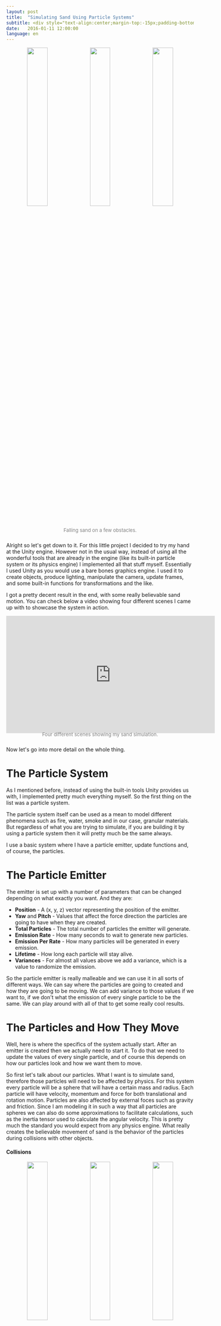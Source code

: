 ```yaml
---
layout: post
title:  "Simulating Sand Using Particle Systems"
subtitle: <div style="text-align:center;margin-top:-15px;padding-bottom:5px;"><img src="/assets/2016-01-11-sand-particle-system-in-unity/fallingSandObstables1.png" style="width:33%;margin-right:0.5%"><img src="/assets/2016-01-11-sand-particle-system-in-unity/fallingSandObstables2.png" style="width:33%;margin-right:0.5%"><img src="/assets/2016-01-11-sand-particle-system-in-unity/fallingSandObstables3.png" style="width:33%;"></div>Particle systems are fun by itself and we can use it to simulate all sorts of different things, so I decided to use one to simulate sand. This time using Unity as a framework.
date:   2016-01-11 12:00:00
language: en
---
```


<div style="text-align:center;padding-bottom:10px;">
<img src="/assets/2016-01-11-sand-particle-system-in-unity/fallingSandObstables1.png" style="float: left; width: 33%; margin-right: 0.5%">
<img src="/assets/2016-01-11-sand-particle-system-in-unity/fallingSandObstables2.png" style="float: left; width: 33%; margin-right: 0.5%">
<img src="/assets/2016-01-11-sand-particle-system-in-unity/fallingSandObstables3.png" style="float: left; width: 33%">
<div style="text-align:center;"><font color="gray" size="2px">Falling sand on a few obstacles.</font></div>
</div>

Alright so let's get down to it. For this little project I decided to try my hand at the Unity engine. However not in the usual way, instead of using all the wonderful tools that are already in the engine (like its built-in particle system or its physics engine) I implemented all that stuff myself. Essentially I used Unity as you would use a bare bones graphics engine. I used it to create objects, produce lighting, manipulate the camera, update frames, and some built-in functions for transformations and the like.

I got a pretty decent result in the end, with some really believable sand motion. You can check below a video showing four different scenes I came up with to showcase the system in action.

<div style="text-align:center;padding-bottom:10px;">
<iframe width="560" height="315" src="https://www.youtube.com/embed/auhUHaOxI8o" frameborder="0" allowfullscreen></iframe>
<div style="text-align:center;margin-top:-5px;"><font color="gray" size="2px">Four different scenes showing my sand simulation.</font></div>
</div>

Now let's go into more detail on the whole thing.

# The Particle System

As I mentioned before, instead of using the built-in tools Unity provides us with, I implemented pretty much everything myself. So the first thing on the list was a particle system.

The particle system itself can be used as a mean to model different phenomena such as fire, water, smoke and in our case, granular materials. But regardless of what you are trying to simulate, if you are building it by using a particle system then it will pretty much be the same always. 

I use a basic system where I have a particle emitter, update functions and, of course, the particles. 

# The Particle Emitter

The emitter is set up with a number of parameters that can be changed depending on what exactly you want. And they are:

* **Position** - A (x, y, z) vector representing the position of the emitter.
* **Yaw** and **Pitch** - Values that affect the force direction the particles are going to have when they are created.
* **Total Particles** - The total number of particles the emitter will generate.
* **Emission Rate** - How many seconds to wait to generate new particles.
* **Emission Per Rate** - How many particles will be generated in every emission.
* **Lifetime** - How long each particle will stay alive.
* **Variances** - For almost all values above we add a variance, which is a value to randomize the emission.

So the particle emitter is really malleable and we can use it in all sorts of different ways. We can say where the particles are going to created and how they are going to be moving. We can add variance to those values if we want to, if we don't what the emission of every single particle to be the same. We can play around with all of that to get some really cool results.

# The Particles and How They Move

Well, here is where the specifics of the system actually start. After an emitter is created then we actually need to start it. To do that we need to update the values of every single particle, and of course this depends on how our particles look and how we want them to move.

So first let's talk about our particles. What I want is to simulate sand, therefore those particles will need to be affected by physics. For this system every particle will be a sphere that will have a certain mass and radius. Each particle will have velocity, momentum and force for both translational and rotation motion. Particles are also affected by external foces such as gravity and friction. Since I am modeling it in such a way that all particles are spheres we can also do some approximations to facilitate calculations, such as the inertia tensor used to calculate the angular velocity. This is pretty much the standard you would expect from any physics engine. What really creates the believable movement of sand is the behavior of the particles during collisions with other objects.

#### Collisions

<div style="text-align:center;padding-bottom:10px;">
<img src="/assets/2016-01-11-sand-particle-system-in-unity/explodingSand1.png" style="float: left; width: 33%; margin-right: 0.5%">
<img src="/assets/2016-01-11-sand-particle-system-in-unity/explodingSand2.png" style="float: left; width: 33%; margin-right: 0.5%">
<img src="/assets/2016-01-11-sand-particle-system-in-unity/explodingSand3.png" style="float: left; width: 33%">
<div style="text-align:center;"><font color="gray" size="2px">Particles created in a small space "explode" because they are penetrating each other. The simulation runs until it reaches an equilibrium.</font></div>
</div>

The collision detection done in the simulation is done by checking each pair of objects. It's the naive approach with time complexity of $$\mathcal{O}(n^{2})$$, where n is the number of objects on the scene, which definitely not the optimal way of doing this. But since I am not dealing with a ridiculously large number of particles this suffices, the rendering of the scene is slow but good enough. And the detection between particles is simple, since I'm dealing only with spheres we just need to check the distance between the center of mass of each sphere. Same thing when I am dealing with "planes" (floors and walls).

Collision response is where the behavior of sand is actually implemented. When a pair of particles collide we calculate a contact force based on Hooke's Law, essentially using invisible springs between the particles that applies a contact force on the particles. This contact force is composed of normal term $$F_{n}$$ and shear term $$F_{s}$$ which are calculated using the the following equations:

$$
\begin{equation*}
\begin{split}
F_{n} & = - (k_{n}\delta^{3/2} + \gamma_{n}\dot{\delta}\delta^{1/2}) n \\ 
F_{t} & = - min (\mu||F_{n}||,k_{s}||v_{t}||) \frac{v_{t}|}{||v_{t}||}
\end{split}
\end{equation*}
$$

Now, if you want to learn the specifics of those equations check the references section of this post, here I'm only going to talk briefly about some variables. $$k_{n}$$ and $$\gamma_{n}$$ are the stiffness and damping coefficient, $$\mu$$ and $$k_{s}$$ are the Coulomb and viscous friction coefficients. Those four coefficients are constants that should have different values for different behaviors. From the articles in the references you can see some ranges of values that were used, and that's because those values come from experimenting. To find the values that I personally thought were the most believable ones I did a handful of tests with different values. And in fact, every collision on my simulation uses those equations, which means collisions between sand particles and the floor use it, as well as collisions between the particles and the other spheres. But for different cases those values are also different.

#### Updating Particles

To update the simulation Runge-Kutta integration was used. It's not the only method that can be used in such a simulation, but it gives us good enough results given a small enough timestep. Like I mentioned before the system needs a way to update the values of every particle, which needs to be called every time a new frame is rendered. Runge-Kutta will need a value _dt_ to update the particles. And this value is very important because depending on it the error in the calculations might be too large and the movement will look completely wrong. 

You saw above some scenes with a time step of 3 ms. Now check how the first scene would look if you had instead 6 ms.

<div style="text-align:center;padding-bottom:10px;">
<iframe width="560" height="315" src="https://www.youtube.com/embed/44PSBoqFJOg" frameborder="0" allowfullscreen></iframe>
<div style="text-align:center;margin-top:-5px;"><font color="gray" size="2px">Using a larger time step in the integration can give us some weird results.</font></div>
</div>

Funky, right? The only change in the scene is the timestep of the integration, every other value was kept the same.

# Cheating: Dealing with Different Collisions

<div style="text-align:center;padding-bottom:10px;">
<img src="/assets/2016-01-11-sand-particle-system-in-unity/fallingSandBody1.png" style="float: left; width: 33%; margin-right: 0.5%">
<img src="/assets/2016-01-11-sand-particle-system-in-unity/fallingSandBody2.png" style="float: left; width: 33%; margin-right: 0.5%">
<img src="/assets/2016-01-11-sand-particle-system-in-unity/fallingSandBody3.png" style="float: left; width: 33%">
<div style="text-align:center;"><font color="gray" size="2px">Sand falling on a body.</font></div>
</div>

So I talked before about how collisions between spheres is really easy to detect. However, you also saw on the videos and on the pictures that other types of collisions are happening. Those are are collisions between the spheres and the floor/wall, and even between a human-like body made out of boxes. How does that work?

Well, dealing with planes is simple. For instance, you know where the floor is beforehand (let's say it's y = 0), so you can just check the collision between the center of mass of the spheres and that plane, which is trivial. But the collision of spheres and boxes (what looks like I'm doing with the human body) is a whole different thing. That's why what I did to simplify this step was "cheat" and actually create invisible spheres that are placed in the same positions as the boxes that make the body, as you can see on the picture below. That gives a good enough result without having to implement a whole different method of collision detection to deal with that.

<div style="text-align:center;padding-bottom:10px;">
<img src="/assets/2016-01-11-sand-particle-system-in-unity/realBody.png" style="width:40%;">
<div style="text-align:center;"><font color="gray" size="2px">This is what you are not seeing.</font></div>
</div>

# Results

The results, I'd say, where really good. It's possible to see the expected motion sand would have, such as piling up and moving with a sort of "viscous" behavior. The rendering takes a while depending on the number of particles you are using, mostly because of the way I'm detecting collisions. That can be optimized using a space-partitioning data structure to organize the space, which I might add at a later time. But overall, I'm really please with the results.

# References

If you are interested in learning more about all this stuff, here are the references I used.

* [Unity][unity] - Unity's website
* [Gaffer on Games][integration] - Good article to get a general idea of integration basics.
* [The Ocean Spray in Your Face][ocean] - Great article about partycle systems.
* Ivn Aldun, Angel Tena, and Miguel A. Otaduy, _Simulation of High-Resolution Granular Media_, CEIG09, San Sebastin, Sept. 9-11 (2009).
* Nathan Bell, Yizhou Yu and Peter J. Mucha, _Particle-Based Simulation of Granular Materials_, Eurographics/ACM SIGGRAPH Symposium on Computer Animation (2005).

[unity]: https://unity3d.com/
[integration]: http://gafferongames.com/game-physics/integration-basics/
[ocean]: https://www.lri.fr/~mbl/ENS/IG2/devoir2/files/docs/particles.pdf
